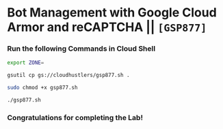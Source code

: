 # Bot Management with Google Cloud Armor and reCAPTCHA || `[GSP877]`

### Run the following Commands in Cloud Shell

```bash
export ZONE=
```

```bash
gsutil cp gs://cloudhustlers/gsp877.sh .

sudo chmod +x gsp877.sh

./gsp877.sh
```

### Congratulations for completing the Lab!